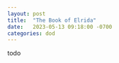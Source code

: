 ```yaml
---
layout: post
title:  "The Book of Elrida"
date:   2023-05-13 09:18:00 -0700
categories: dod
---
```


todo
